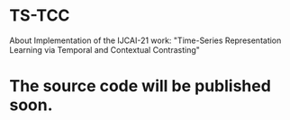 # TS-TCC
About Implementation of the IJCAI-21 work: "Time-Series Representation Learning via Temporal and Contextual Contrasting"


# The source code will be published soon.
